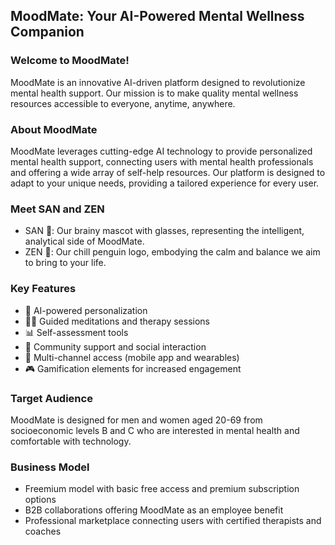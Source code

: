 ## MoodMate: Your AI-Powered Mental Wellness Companion
### Welcome to MoodMate!
MoodMate is an innovative AI-driven platform designed to revolutionize mental health support. Our mission is to make quality mental wellness resources accessible to everyone, anytime, anywhere.

### About MoodMate
MoodMate leverages cutting-edge AI technology to provide personalized mental health support, connecting users with mental health professionals and offering a wide array of self-help resources. Our platform is designed to adapt to your unique needs, providing a tailored experience for every user.

### Meet SAN and ZEN
- SAN 🧠: Our brainy mascot with glasses, representing the intelligent, analytical side of MoodMate.
-  ZEN 🐧: Our chill penguin logo, embodying the calm and balance we aim to bring to your life.

### Key Features
- 🤖 AI-powered personalization
- 🧘‍♀️ Guided meditations and therapy sessions
- 📊 Self-assessment tools
- 👥 Community support and social interaction
- 📱 Multi-channel access (mobile app and wearables)
- 🎮 Gamification elements for increased engagement

### Target Audience
MoodMate is designed for men and women aged 20-69 from socioeconomic levels B and C who are interested in mental health and comfortable with technology.

### Business Model
- Freemium model with basic free access and premium subscription options
- B2B collaborations offering MoodMate as an employee benefit
- Professional marketplace connecting users with certified therapists and coaches
